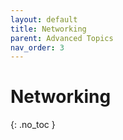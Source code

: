 ```yaml
---
layout: default
title: Networking
parent: Advanced Topics
nav_order: 3
---
```


# Networking
{: .no_toc }


